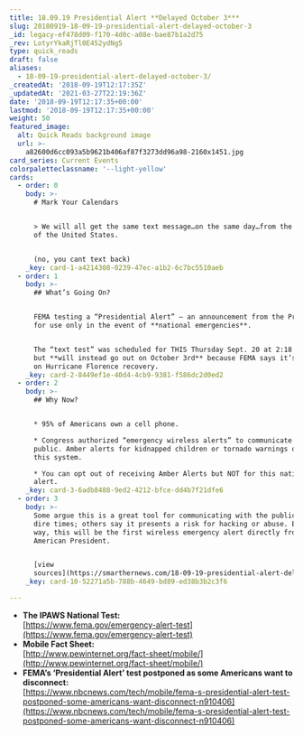 ```yaml
---
title: 18.09.19 Presidential Alert **Delayed October 3***
slug: 20180919-18-09-19-presidential-alert-delayed-october-3
_id: legacy-ef478d09-f170-4d0c-a08e-bae87b1a2d75
_rev: LotyrYkaRjTl0E452ydNg5
type: quick_reads
draft: false
aliases:
  - 18-09-19-presidential-alert-delayed-october-3/
_createdAt: '2018-09-19T12:17:35Z'
_updatedAt: '2021-03-27T22:19:36Z'
date: '2018-09-19T12:17:35+00:00'
lastmod: '2018-09-19T12:17:35+00:00'
weight: 50
featured_image:
  alt: Quick Reads background image
  url: >-
    a82600d6cc093a5b9621b406af87f3273dd96a98-2160x1451.jpg
card_series: Current Events
colorpaletteclassname: '--light-yellow'
cards:
  - order: 0
    body: >-
      # Mark Your Calendars


      > We will all get the same text message…on the same day…from the President
      of the United States.


      (no, you cant text back)
    _key: card-1-a4214308-0239-47ec-a1b2-6c7bc5510aeb
  - order: 1
    body: >-
      ## What’s Going On?


      FEMA testing a “Presidential Alert” – an announcement from the President
      for use only in the event of **national emergencies**.


      The “text test” was scheduled for THIS Thursday Sept. 20 at 2:18 p.m. EST,
      but **will instead go out on October 3rd** because FEMA says it’s focusing
      on Hurricane Florence recovery.
    _key: card-2-8449ef1e-40d4-4cb9-9381-f586dc2d0ed2
  - order: 2
    body: >-
      ## Why Now?


      * 95% of Americans own a cell phone.

      * Congress authorized “emergency wireless alerts” to communicate with the
      public. Amber alerts for kidnapped children or tornado warnings often use
      this system.

      * You can opt out of receiving Amber Alerts but NOT for this national
      alert.
    _key: card-3-6adb8488-9ed2-4212-bfce-dd4b7f21dfe6
  - order: 3
    body: >-
      Some argue this is a great tool for communicating with the public during
      dire times; others say it presents a risk for hacking or abuse. Either
      way, this will be the first wireless emergency alert directly from an
      American President.


      [view
      sources](https://smarthernews.com/18-09-19-presidential-alert-delayed-october-3/)
    _key: card-10-52271a5b-788b-4649-bd89-ed38b3b2c3f6

---
```

* **The IPAWS National Test:**  
[https://www.fema.gov/emergency-alert-test](https://www.fema.gov/emergency-alert-test)
* **Mobile Fact Sheet:**  
[http://www.pewinternet.org/fact-sheet/mobile/](http://www.pewinternet.org/fact-sheet/mobile/)
* **FEMA’s ‘Presidential Alert’ test postponed as some Americans want to disconnect:**  
[https://www.nbcnews.com/tech/mobile/fema-s-presidential-alert-test-postponed-some-americans-want-disconnect-n910406](https://www.nbcnews.com/tech/mobile/fema-s-presidential-alert-test-postponed-some-americans-want-disconnect-n910406)